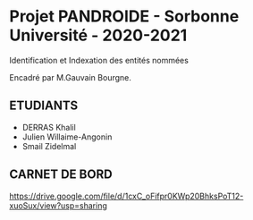 # Projet PANDROIDE - Sorbonne Université - 2020-2021
Identification et Indexation des entités nommées

Encadré par M.Gauvain Bourgne.

## ETUDIANTS
* DERRAS Khalil
* Julien Willaime-Angonin
* Smail Zidelmal

## CARNET DE BORD
https://drive.google.com/file/d/1cxC_oFifpr0KWp20BhksPoT12-xuoSux/view?usp=sharing
